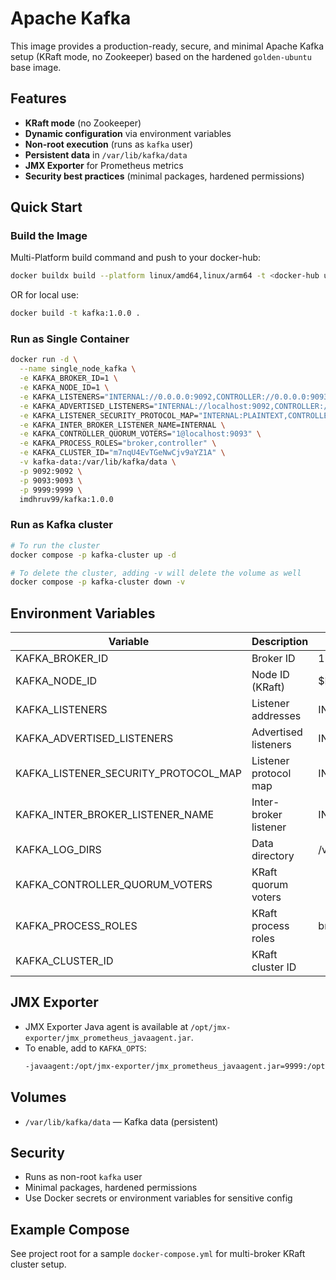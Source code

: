 # Apache Kafka

This image provides a production-ready, secure, and minimal Apache Kafka setup (KRaft mode, no Zookeeper) based on the hardened `golden-ubuntu` base image.

## Features

-   **KRaft mode** (no Zookeeper)
-   **Dynamic configuration** via environment variables
-   **Non-root execution** (runs as `kafka` user)
-   **Persistent data** in `/var/lib/kafka/data`
-   **JMX Exporter** for Prometheus metrics
-   **Security best practices** (minimal packages, hardened permissions)

## Quick Start

### Build the Image

Multi-Platform build command and push to your docker-hub:

```bash
docker buildx build --platform linux/amd64,linux/arm64 -t <docker-hub username>/kafka:1.0.0 --push .
```

OR for local use:

```bash
docker build -t kafka:1.0.0 .
```

### Run as Single Container

```sh
docker run -d \
  --name single_node_kafka \
  -e KAFKA_BROKER_ID=1 \
  -e KAFKA_NODE_ID=1 \
  -e KAFKA_LISTENERS="INTERNAL://0.0.0.0:9092,CONTROLLER://0.0.0.0:9093" \
  -e KAFKA_ADVERTISED_LISTENERS="INTERNAL://localhost:9092,CONTROLLER://localhost:9093" \
  -e KAFKA_LISTENER_SECURITY_PROTOCOL_MAP="INTERNAL:PLAINTEXT,CONTROLLER:PLAINTEXT" \
  -e KAFKA_INTER_BROKER_LISTENER_NAME=INTERNAL \
  -e KAFKA_CONTROLLER_QUORUM_VOTERS="1@localhost:9093" \
  -e KAFKA_PROCESS_ROLES="broker,controller" \
  -e KAFKA_CLUSTER_ID="m7nqU4EvTGeNwCjv9aYZ1A" \
  -v kafka-data:/var/lib/kafka/data \
  -p 9092:9092 \
  -p 9093:9093 \
  -p 9999:9999 \
  imdhruv99/kafka:1.0.0
```

### Run as Kafka cluster

```sh
# To run the cluster
docker compose -p kafka-cluster up -d

# To delete the cluster, adding -v will delete the volume as well
docker compose -p kafka-cluster down -v
```

## Environment Variables

| Variable                             | Description           | Default                                               |
| ------------------------------------ | --------------------- | ----------------------------------------------------- |
| KAFKA_BROKER_ID                      | Broker ID             | 1                                                     |
| KAFKA_NODE_ID                        | Node ID (KRaft)       | $KAFKA_BROKER_ID                                      |
| KAFKA_LISTENERS                      | Listener addresses    | INTERNAL://0.0.0.0:19091,EXTERNAL://0.0.0.0:19092     |
| KAFKA_ADVERTISED_LISTENERS           | Advertised listeners  | INTERNAL://localhost:19091,EXTERNAL://localhost:19092 |
| KAFKA_LISTENER_SECURITY_PROTOCOL_MAP | Listener protocol map | INTERNAL:PLAINTEXT,EXTERNAL:PLAINTEXT                 |
| KAFKA_INTER_BROKER_LISTENER_NAME     | Inter-broker listener | INTERNAL                                              |
| KAFKA_LOG_DIRS                       | Data directory        | /var/lib/kafka/data                                   |
| KAFKA_CONTROLLER_QUORUM_VOTERS       | KRaft quorum voters   |                                                       |
| KAFKA_PROCESS_ROLES                  | KRaft process roles   | broker,controller                                     |
| KAFKA_CLUSTER_ID                     | KRaft cluster ID      |                                                       |

## JMX Exporter

-   JMX Exporter Java agent is available at `/opt/jmx-exporter/jmx_prometheus_javaagent.jar`.
-   To enable, add to `KAFKA_OPTS`:
    ```sh
    -javaagent:/opt/jmx-exporter/jmx_prometheus_javaagent.jar=9999:/opt/jmx-exporter/config.yml
    ```

## Volumes

-   `/var/lib/kafka/data` — Kafka data (persistent)

## Security

-   Runs as non-root `kafka` user
-   Minimal packages, hardened permissions
-   Use Docker secrets or environment variables for sensitive config

## Example Compose

See project root for a sample `docker-compose.yml` for multi-broker KRaft cluster setup.

